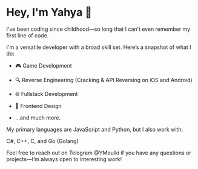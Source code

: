 # Hey, I'm Yahya 👋
I've been coding since childhood—so long that I can’t even remember my first line of code.

I'm a versatile developer with a broad skill set. Here’s a snapshot of what I do:

- 🎮 Game Development

- 🔍 Reverse Engineering (Cracking & API Reversing on iOS and Android)

- 🌐 Fullstack Development

- 🎨 Frontend Design

- ...and much more.

My primary languages are JavaScript and Python, but I also work with:

C#, C++, C, and Go (Golang)

Feel free to reach out on Telegram @YMoulki if you have any questions or projects—I’m always open to interesting work!
